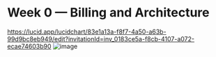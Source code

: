 # Week 0 — Billing and Architecture
https://lucid.app/lucidchart/83e1a13a-f8f7-4a50-a63b-99d9bc8eb949/edit?invitationId=inv_0183ce5a-f8cb-4107-a072-ecae74603b90
![image](https://user-images.githubusercontent.com/85311233/222697918-359b5acf-87c0-4eff-b216-b217d26e02c9.png)

